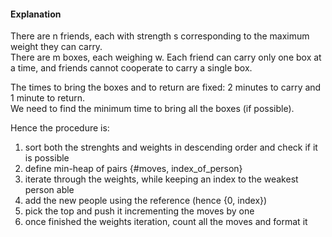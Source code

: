 #### Explanation
There are n friends, each with strength s corresponding to the maximum weight they can carry.  
There are m boxes, each weighing w. Each friend can carry only one box at a time, and friends cannot cooperate to carry a single box.  

The times to bring the boxes and to return are fixed: 2 minutes to carry and 1 minute to return.  
We need to find the minimum time to bring all the boxes (if possible).  

Hence the procedure is:
1. sort both the strenghts and weights in descending order and check if it is possible
2. define min-heap of pairs {#moves, index_of_person}
3. iterate through the weights, while keeping an index to the weakest person able
4. add the new people using the reference (hence {0, index})
5. pick the top and push it incrementing the moves by one
6. once finished the weights iteration, count all the moves and format it